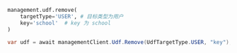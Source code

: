 ```python
management.udf.remove(
    targetType='USER', # 目标类型为用户
    key='school'  # key 为 school
)
```

```csharp
var udf = await managementClient.Udf.Remove(UdfTargetType.USER, "key");
```
